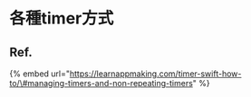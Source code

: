 # 各種timer方式

## Ref.

{% embed url="https://learnappmaking.com/timer-swift-how-to/\#managing-timers-and-non-repeating-timers" %}



